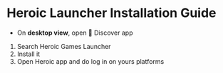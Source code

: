 # Heroic Launcher Installation Guide

* On **desktop view**, open 📁 Discover app

1. Search Heroic Games Launcher
2. Install it
3. Open Heroic app and do log in on yours platforms